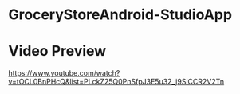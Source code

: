 # GroceryStoreAndroid-StudioApp
# Video Preview
https://www.youtube.com/watch?v=tOCL0BnPHcQ&list=PLckZ25Q0PnSfpJ3E5u32_j9SiCCR2V2Tn
 
